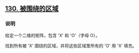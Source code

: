 ## [130. 被围绕的区域](https://leetcode-cn.com/problems/surrounded-regions/)

### 说明
给定一个二维的矩阵，包含 'X' 和 'O'（字母 O）。

找到所有被 'X' 围绕的区域，并将这些区域里所有的 'O' 用 'X' 填充。